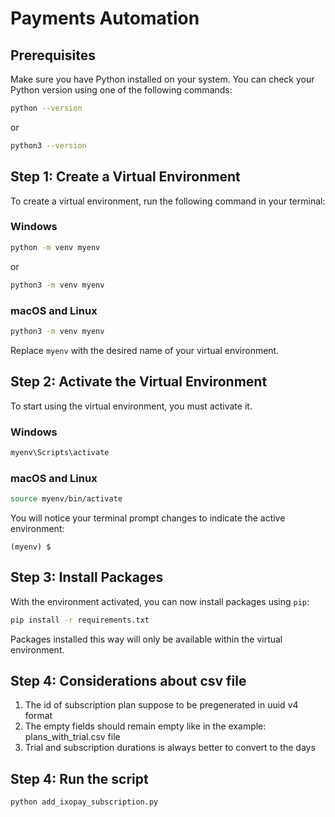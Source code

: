 # Payments Automation

## Prerequisites
Make sure you have Python installed on your system. You can check your Python version using one of the following commands:

```bash
python --version
```
or
```bash
python3 --version
```

## Step 1: Create a Virtual Environment
To create a virtual environment, run the following command in your terminal:

### Windows
```bash
python -m venv myenv
```
or
```bash
python3 -m venv myenv
```

### macOS and Linux
```bash
python3 -m venv myenv
```

Replace `myenv` with the desired name of your virtual environment.

## Step 2: Activate the Virtual Environment
To start using the virtual environment, you must activate it.

### Windows
```bash
myenv\Scripts\activate
```

### macOS and Linux
```bash
source myenv/bin/activate
```

You will notice your terminal prompt changes to indicate the active environment:
```
(myenv) $
```

## Step 3: Install Packages
With the environment activated, you can now install packages using `pip`:

```bash
pip install -r requirements.txt
```

Packages installed this way will only be available within the virtual environment.


## Step 4: Considerations about csv file
1. The id of subscription plan suppose to be pregenerated in uuid v4 format
2. The empty fields should remain empty like in the example: plans_with_trial.csv file 
3. Trial and subscription durations is always better to convert to the days

## Step 4: Run the script

```bash
python add_ixopay_subscription.py
```

